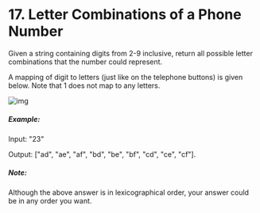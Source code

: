 # 17. Letter Combinations of a Phone Number

Given a string containing digits from 2-9 inclusive, return all possible letter combinations that the number could represent.

A mapping of digit to letters (just like on the telephone buttons) is given below. Note that 1 does not map to any letters.

![img](http://upload.wikimedia.org/wikipedia/commons/thumb/7/73/Telephone-keypad2.svg/200px-Telephone-keypad2.svg.png)

##### Example:

Input: "23"

Output: ["ad", "ae", "af", "bd", "be", "bf", "cd", "ce", "cf"].

##### Note:

Although the above answer is in lexicographical order, your answer could be in any order you want.